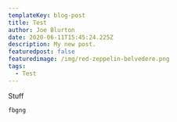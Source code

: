 ```yaml
---
templateKey: blog-post
title: Test
author: Joe Blurton
date: 2020-06-11T15:45:24.225Z
description: My new post.
featuredpost: false
featuredimage: /img/red-zeppelin-belvedere.png
tags:
  - Test
---
```

Stuff

`fbgng`

```

```